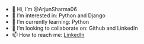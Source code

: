 - 👋 Hi, I’m @ArjunSharma06
- 👀 I’m interested in: Python and Django
- 🌱 I’m currently learning: Python
- 💞️ I’m looking to collaborate on: Github and LinkedIn
- 📫 How to reach me: [LinkedIn](https://www.linkedin.com/in/arjun-sharma-13b837312?utm_source=share&utm_campaign=share_via&utm_content=profile&utm_medium=android_app)


<!---
ArjunSharma06/ArjunSharma06 is a ✨ special ✨ repository because its `README.md` (this file) appears on your GitHub profile.
You can click the Preview link to take a look at your changes.
--->
